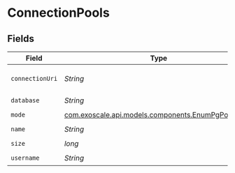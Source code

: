 # ConnectionPools


## Fields

| Field                                                                                          | Type                                                                                           | Required                                                                                       | Description                                                                                    |
| ---------------------------------------------------------------------------------------------- | ---------------------------------------------------------------------------------------------- | ---------------------------------------------------------------------------------------------- | ---------------------------------------------------------------------------------------------- |
| `connectionUri`                                                                                | *String*                                                                                       | :heavy_check_mark:                                                                             | Connection URI for the DB pool                                                                 |
| `database`                                                                                     | *String*                                                                                       | :heavy_check_mark:                                                                             | N/A                                                                                            |
| `mode`                                                                                         | [com.exoscale.api.models.components.EnumPgPoolMode](../../models/components/EnumPgPoolMode.md) | :heavy_check_mark:                                                                             | N/A                                                                                            |
| `name`                                                                                         | *String*                                                                                       | :heavy_check_mark:                                                                             | N/A                                                                                            |
| `size`                                                                                         | *long*                                                                                         | :heavy_check_mark:                                                                             | N/A                                                                                            |
| `username`                                                                                     | *String*                                                                                       | :heavy_check_mark:                                                                             | N/A                                                                                            |